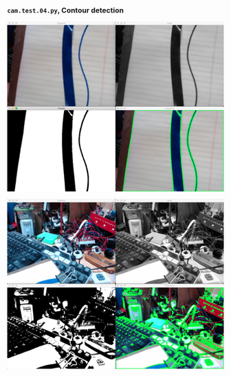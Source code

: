 
### `cam.test.04.py`, Contour detection

![ one ](./docimg/snap.01.png)

![ two ](./docimg/snap.02.png)
